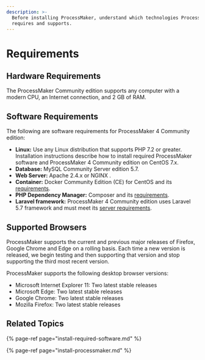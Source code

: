 ```yaml
---
description: >-
  Before installing ProcessMaker, understand which technologies ProcessMaker
  requires and supports.
---
```


# Requirements

## Hardware Requirements

The ProcessMaker Community edition supports any computer with a modern CPU, an Internet connection, and 2 GB of RAM.

## Software Requirements

The following are software requirements for ProcessMaker 4 Community edition:

* **Linux:** Use any Linux distribution that supports PHP 7.2 or greater. Installation instructions describe how to install required ProcessMaker software and ProcessMaker 4 Community edition on CentOS 7.x.
* **Database:** MySQL Community Server edition 5.7.
* **Web Server:** Apache 2.4.x or NGINX .
* **Container:** Docker Community Edition \(CE\) for CentOS and its [requirements](https://docs.docker.com/install/linux/docker-ce/centos/#os-requirements).
* **PHP Dependency Manager:** Composer and its [requirements](https://getcomposer.org/doc/00-intro.md#system-requirements).
* **Laravel framework:** ProcessMaker 4 Community edition uses Laravel 5.7 framework and must meet its [server requirements](https://laravel.com/docs/5.7/installation#server-requirements).

## Supported Browsers

ProcessMaker supports the current and previous major releases of Firefox, Google Chrome and Edge on a rolling basis. Each time a new version is released, we begin testing and then supporting that version and stop supporting the third most recent version.

 ProcessMaker supports the following desktop browser versions:

* Microsoft Internet Explorer 11: Two latest stable releases
* Microsoft Edge:  Two latest stable releases
* Google Chrome:  Two latest stable releases
* Mozilla Firefox:  Two latest stable releases

## Related Topics

{% page-ref page="install-required-software.md" %}

{% page-ref page="install-processmaker.md" %}


